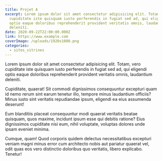 ```yaml
---
title: Projet A
excerpt: Lorem ipsum dolor sit amet consectetur adipisicing elit. Totam, vero
  cupiditate iste quisquam iusto perferendis in fugiat sed ad, qui eligendi
  optio eaque doloribus reprehenderit provident veritatis omnis, laudantium
  deleniti.
date: 2020-09-22T22:00:00.000Z
link: https://www.example.com
coverImage: /uploads/1920x1080.png
categories:
  - sites_vitrines
---
```

Lorem ipsum dolor sit amet consectetur adipisicing elit. Totam, vero
cupiditate iste quisquam iusto perferendis in fugiat sed ad, qui eligendi
optio eaque doloribus reprehenderit provident veritatis omnis, laudantium
deleniti.

Cupiditate, quaerat! Sit commodi dignissimos consequuntur excepturi quam id nemo rerum sint earum tenetur illo, tempore minus laudantium officiis? Minus iusto sint veritatis repudiandae ipsum, eligendi ea eius assumenda deserunt!

Eum blanditiis placeat consequuntur modi quaerat veritatis beatae quisquam, quos maxime, incidunt ipsum esse qui debitis ratione? Eius dignissimos cupiditate nisi eum, nihil voluptate, voluptas dolores unde ipsam eveniet minima.

Cumque, quam! Quod corporis quidem delectus necessitatibus excepturi veniam magni minus error cum architecto nobis aut pariatur quaerat vel, odit quas eos vero distinctio doloribus quo veritatis, libero explicabo. Tenetur!
